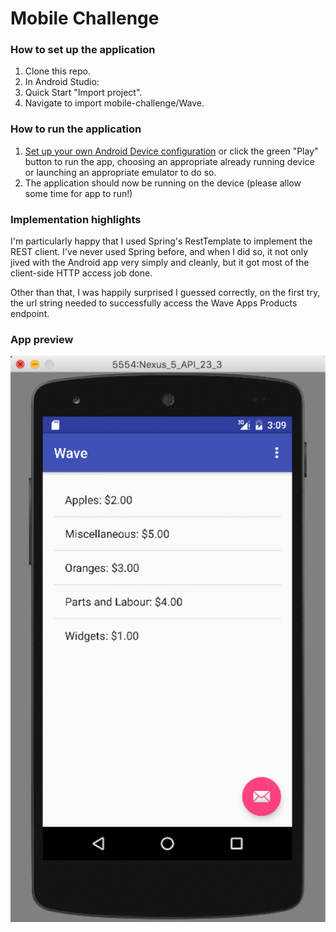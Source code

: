 # Mobile Challenge

### How to set up the application
1. Clone this repo.
2. In Android Studio:
  1. Quick Start "Import project".
  2. Navigate to import mobile-challenge/Wave.
  
### How to run the application
1. [Set up your own Android Device configuration](http://developer.android.com/tools/building/building-studio.html) or click the green "Play" button to run the app, choosing an appropriate already running device or launching an appropriate emulator to do so.
2. The application should now be running on the device (please allow some time for app to run!)

### Implementation highlights
I'm particularly happy that I used Spring's RestTemplate to implement the REST client. I've never used Spring before, and when I did so, it not only jived with the Android app very simply and cleanly, but it got most of the client-side HTTP access job done.

Other than that, I was happily surprised I guessed correctly, on the first try, the url string needed to successfully access the Wave Apps Products endpoint.

### App preview

![Screenshot of app](https://github.com/parker-mar/mobile-challenge/blob/master/Wave/Preview.png)
